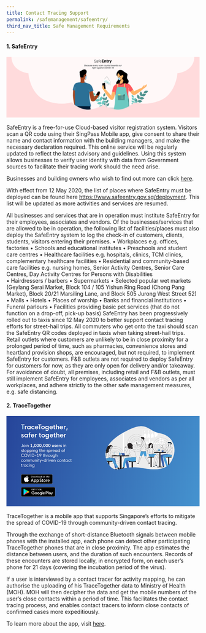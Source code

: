```yaml
---
title: Contact Tracing Support
permalink: /safemanagement/safeentry/
third_nav_title: Safe Management Requirements
---
```


#### **1. SafeEntry**

![SafeEntry](/images/safeentrypic.png "SafeEntry")

SafeEntry is a free-for-use Cloud-based visitor registration system. Visitors scan a QR code using their SingPass Mobile app, give consent to share their name and contact information with the building managers, and make the necessary declaration required. This online service will be regularly updated to reflect the latest advisory and guidelines. Using this system allows businesses to verify user identity with data from Government sources to facilitate their tracing work should the need arise. 

Businesses and building owners who wish to find out more can click <a target="_blank" href="https://go.gov.sg/travelhealthdeclare">here</a>.

With effect from 12 May 2020, the list of places where SafeEntry must be deployed can be found here <a target="_blank" href="https://go.gov.sg/travelhealthdeclare">https://www.safeentry.gov.sg/deployment</a>. This list will be updated as more activities and services are resumed.

All businesses and services that are in operation must institute SafeEntry for their employees, associates and vendors. Of the businesses/services that are allowed to be in operation, the following list of facilities/places must also deploy the SafeEntry system to log the check-in of customers, clients, students, visitors entering their premises.
•	Workplaces e.g. offices, factories 
•	Schools and educational institutes
•	Preschools and student care centres
•	Healthcare facilities e.g. hospitals, clinics, TCM clinics, complementary healthcare facilities 
•	Residential and community-based care facilities e.g. nursing homes, Senior Activity Centres, Senior Care Centres, Day Activity Centres for Persons with Disabilities    
•	Hairdressers / barbers
•	Supermarkets
•	Selected popular wet markets (Geylang Serai Market, Block 104 / 105 Yishun Ring Road (Chong Pang Market), Block 20/21 Marsiling Lane, and Block 505 Jurong West Street 52)
•	Malls
•	Hotels
•	Places of worship 
•	Banks and financial institutions
•	Funeral parlours 
•	Facilities providing basic pet services (that do not function on a drop-off, pick-up basis)
SafeEntry has been progressively rolled out to taxis since 12 May 2020 to better support contact tracing efforts for street-hail trips. All commuters who get onto the taxi should scan the SafeEntry QR codes deployed in taxis when taking street-hail trips.
Retail outlets where customers are unlikely to be in close proximity for a prolonged period of time, such as pharmacies, convenience stores and heartland provision shops, are encouraged, but not required, to implement SafeEntry for customers. F&B outlets are not required to deploy SafeEntry for customers for now, as they are only open for delivery and/or takeaway.  
For avoidance of doubt, all premises, including retail and F&B outlets, must still implement SafeEntry for employees, associates and vendors as per all workplaces, and adhere strictly to the other safe management measures, e.g. safe distancing.


#### **2. TraceTogether**

![Trace Together](/images/tracetogether.png "Trace Together")

TraceTogether is a mobile app that supports Singapore’s efforts to mitigate the spread of COVID-19 through community-driven contact tracing.

Through the exchange of short-distance Bluetooth signals between mobile phones with the installed app, each phone can detect other participating TraceTogether phones that are in close proximity. The app estimates the distance between users, and the duration of such encounters. Records of these encounters are stored locally, in encrypted form, on each user’s phone for 21 days (covering the incubation period of the virus).

If a user is interviewed by a contact tracer for activity mapping, he can authorise the uploading of his TraceTogether data to Ministry of Health (MOH). MOH will then decipher the data and get the mobile numbers of the user’s close contacts within a period of time. This facilitates the contact tracing process, and enables contact tracers to inform close contacts of confirmed cases more expeditiously.

To learn more about the app, visit <a target="_blank" href="https://go.gov.sg/tracetgt">here</a>.
